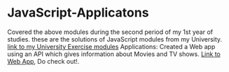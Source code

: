 # JavaScript-Applicatons

Covered the above modules during the second period of my 1st year of studies.
these are the solutions of JavaScript modules from my University. [link to my University Exercise modules](https://github.com/ilkkamtk/JavaScript-english/blob/main/assignments.md)
Applications: Created a Web app using an API which gives information about Movies and TV shows. [Link to Web App](https://users.metropolia.fi/~siddarts/Module-04%20Open%20APIs%20and%20AJAX/index_page.html), Do check out!.
